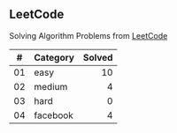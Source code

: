 ## LeetCode

Solving Algorithm Problems from [LeetCode](https://leetcode.com/)

| #  |    Category    | Solved |
|:--:|:---------------|-------:|
| 01 |      easy      |   10   |
| 02 |     medium     |   4   |
| 03 |      hard      |   0   |
| 04 |    facebook    |   4   |
